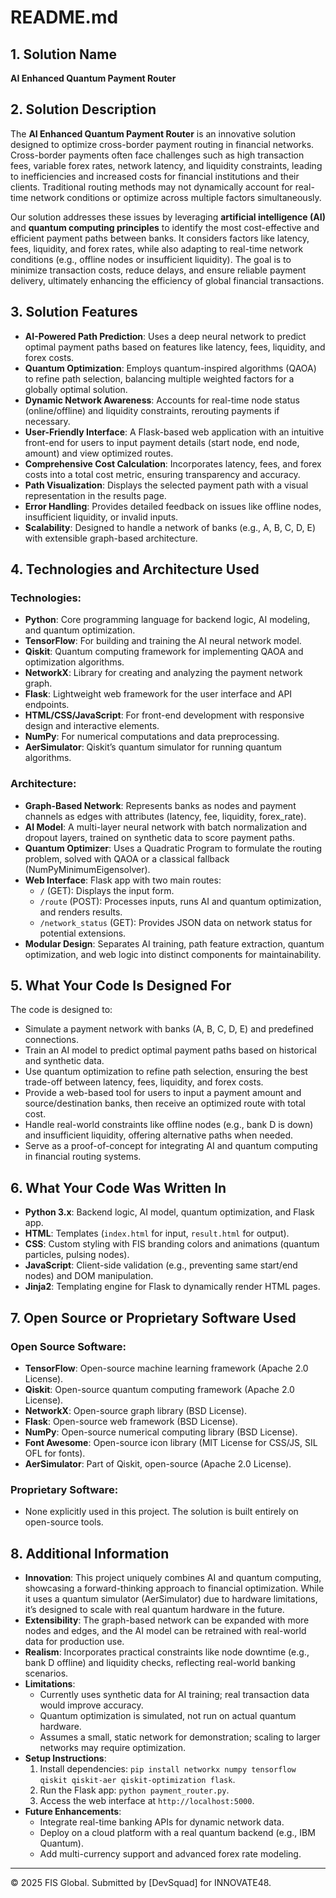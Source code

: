 # README.md

## 1. Solution Name

**AI Enhanced Quantum Payment Router**

## 2. Solution Description

The **AI Enhanced Quantum Payment Router** is an innovative solution designed to optimize cross-border payment routing in financial networks. Cross-border payments often face challenges such as high transaction fees, variable forex rates, network latency, and liquidity constraints, leading to inefficiencies and increased costs for financial institutions and their clients. Traditional routing methods may not dynamically account for real-time network conditions or optimize across multiple factors simultaneously.

Our solution addresses these issues by leveraging **artificial intelligence (AI)** and **quantum computing principles** to identify the most cost-effective and efficient payment paths between banks. It considers factors like latency, fees, liquidity, and forex rates, while also adapting to real-time network conditions (e.g., offline nodes or insufficient liquidity). The goal is to minimize transaction costs, reduce delays, and ensure reliable payment delivery, ultimately enhancing the efficiency of global financial transactions.

## 3. Solution Features

- **AI-Powered Path Prediction**: Uses a deep neural network to predict optimal payment paths based on features like latency, fees, liquidity, and forex costs.
- **Quantum Optimization**: Employs quantum-inspired algorithms (QAOA) to refine path selection, balancing multiple weighted factors for a globally optimal solution.
- **Dynamic Network Awareness**: Accounts for real-time node status (online/offline) and liquidity constraints, rerouting payments if necessary.
- **User-Friendly Interface**: A Flask-based web application with an intuitive front-end for users to input payment details (start node, end node, amount) and view optimized routes.
- **Comprehensive Cost Calculation**: Incorporates latency, fees, and forex costs into a total cost metric, ensuring transparency and accuracy.
- **Path Visualization**: Displays the selected payment path with a visual representation in the results page.
- **Error Handling**: Provides detailed feedback on issues like offline nodes, insufficient liquidity, or invalid inputs.
- **Scalability**: Designed to handle a network of banks (e.g., A, B, C, D, E) with extensible graph-based architecture.

## 4. Technologies and Architecture Used

### Technologies:
- **Python**: Core programming language for backend logic, AI modeling, and quantum optimization.
- **TensorFlow**: For building and training the AI neural network model.
- **Qiskit**: Quantum computing framework for implementing QAOA and optimization algorithms.
- **NetworkX**: Library for creating and analyzing the payment network graph.
- **Flask**: Lightweight web framework for the user interface and API endpoints.
- **HTML/CSS/JavaScript**: For front-end development with responsive design and interactive elements.
- **NumPy**: For numerical computations and data preprocessing.
- **AerSimulator**: Qiskit’s quantum simulator for running quantum algorithms.

### Architecture:
- **Graph-Based Network**: Represents banks as nodes and payment channels as edges with attributes (latency, fee, liquidity, forex_rate).
- **AI Model**: A multi-layer neural network with batch normalization and dropout layers, trained on synthetic data to score payment paths.
- **Quantum Optimizer**: Uses a Quadratic Program to formulate the routing problem, solved with QAOA or a classical fallback (NumPyMinimumEigensolver).
- **Web Interface**: Flask app with two main routes:
  - `/` (GET): Displays the input form.
  - `/route` (POST): Processes inputs, runs AI and quantum optimization, and renders results.
  - `/network_status` (GET): Provides JSON data on network status for potential extensions.
- **Modular Design**: Separates AI training, path feature extraction, quantum optimization, and web logic into distinct components for maintainability.

## 5. What Your Code Is Designed For

The code is designed to:
- Simulate a payment network with banks (A, B, C, D, E) and predefined connections.
- Train an AI model to predict optimal payment paths based on historical and synthetic data.
- Use quantum optimization to refine path selection, ensuring the best trade-off between latency, fees, liquidity, and forex costs.
- Provide a web-based tool for users to input a payment amount and source/destination banks, then receive an optimized route with total cost.
- Handle real-world constraints like offline nodes (e.g., bank D is down) and insufficient liquidity, offering alternative paths when needed.
- Serve as a proof-of-concept for integrating AI and quantum computing in financial routing systems.

## 6. What Your Code Was Written In

- **Python 3.x**: Backend logic, AI model, quantum optimization, and Flask app.
- **HTML**: Templates (`index.html` for input, `result.html` for output).
- **CSS**: Custom styling with FIS branding colors and animations (quantum particles, pulsing nodes).
- **JavaScript**: Client-side validation (e.g., preventing same start/end nodes) and DOM manipulation.
- **Jinja2**: Templating engine for Flask to dynamically render HTML pages.

## 7. Open Source or Proprietary Software Used

### Open Source Software:
- **TensorFlow**: Open-source machine learning framework (Apache 2.0 License).
- **Qiskit**: Open-source quantum computing framework (Apache 2.0 License).
- **NetworkX**: Open-source graph library (BSD License).
- **Flask**: Open-source web framework (BSD License).
- **NumPy**: Open-source numerical computing library (BSD License).
- **Font Awesome**: Open-source icon library (MIT License for CSS/JS, SIL OFL for fonts).
- **AerSimulator**: Part of Qiskit, open-source (Apache 2.0 License).

### Proprietary Software:
- None explicitly used in this project. The solution is built entirely on open-source tools.

## 8. Additional Information

- **Innovation**: This project uniquely combines AI and quantum computing, showcasing a forward-thinking approach to financial optimization. While it uses a quantum simulator (AerSimulator) due to hardware limitations, it’s designed to scale with real quantum hardware in the future.
- **Extensibility**: The graph-based network can be expanded with more nodes and edges, and the AI model can be retrained with real-world data for production use.
- **Realism**: Incorporates practical constraints like node downtime (e.g., bank D offline) and liquidity checks, reflecting real-world banking scenarios.
- **Limitations**: 
  - Currently uses synthetic data for AI training; real transaction data would improve accuracy.
  - Quantum optimization is simulated, not run on actual quantum hardware.
  - Assumes a small, static network for demonstration; scaling to larger networks may require optimization.
- **Setup Instructions**: 
  1. Install dependencies: `pip install networkx numpy tensorflow qiskit qiskit-aer qiskit-optimization flask`.
  2. Run the Flask app: `python payment_router.py`.
  3. Access the web interface at `http://localhost:5000`.
- **Future Enhancements**: 
  - Integrate real-time banking APIs for dynamic network data.
  - Deploy on a cloud platform with a real quantum backend (e.g., IBM Quantum).
  - Add multi-currency support and advanced forex rate modeling.

---

© 2025 FIS Global. Submitted by [DevSquad] for INNOVATE48.
